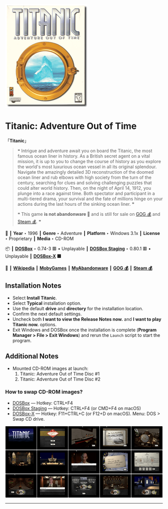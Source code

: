 ![](Thumbnail.png "application-thumbnail")

# Titanic: Adventure Out of Time

「**Titanic**」

> ❝ Intrigue and adventure await you on board the Titanic, the most famous ocean liner in history. As a British secret agent on a vital mission, it is up to you to change the course of history as you explore the world's most luxurious ocean vessel in all its original splendour. Navigate the amazingly detailed 3D reconstruction of the doomed ocean liner and rub elbows with high society from the turn of the century, searching for clues and solving challenging puzzles that could alter world history. Then, on the night of April 14, 1912, you plunge into a race against time. Both spectator and participant in a multi-tiered drama, your survival and the fate of millions hinge on your actions during the last hours of the sinking ocean liner. ❞
>
> ❝ This game **is not abandonware 🚫** and is still for sale on [GOG 💰](https://www.gog.com/en/game/titanic_adventure_out_of_time) and [Steam 💰](https://store.steampowered.com/app/785480/Titanic_Adventure_Out_Of_Time/). ❞
>

📌 ┃ **Year** ‣ 1996 ┃ **Genre** ‣ Adventure ┃ **Platform** ‣ Windows 3.1x ┃ **License** ‣ Proprietary ┃ **Media** ‣ CD-ROM 

📦 ┃ **[DOSBox](https://www.dosbox.com/)** ‣ 0.74-3 🟥 • Unplayable ┃ **[DOSBox Staging](https://dosbox-staging.github.io/)** ‣ 0.80.1 🟥 • Unplayable ┃ **[DOSBox-X](https://dosbox-x.com/) 🟩** 

📎 ┃ **[Wikipedia](https://en.wikipedia.org/wiki/Titanic:_Adventure_Out_of_Time)** ┃ **[MobyGames](https://www.mobygames.com/game/2892/titanic-adventure-out-of-time/)** ┃ **[MyAbandonware](https://www.myabandonware.com/game/titanic-adventure-out-of-time-3rg)** ┃ **[GOG 💰](https://www.gog.com/en/game/titanic_adventure_out_of_time)** ┃ **[Steam 💰](https://store.steampowered.com/app/785480/Titanic_Adventure_Out_Of_Time/)** 

## Installation Notes
- Select **Install Titanic**.
- Select **Typical** installation option.
- Use the default **drive** and **directory** for the installation location.
- Confirm the next default settings.
- Uncheck both **I want to view the Release Notes now.** and **I want to play Titanic now.** options.
- Exit Windows and DOSBox once the installation is complete (**Program Manager > File > Exit Windows**) and rerun the `Launch` script to start the program.

## Additional Notes
- Mounted CD-ROM images at launch:
  1. Titanic: Adventure Out of Time Disc #1
  2. Titanic: Adventure Out of Time Disc #2

### How to swap CD-ROM images?
- [DOSBox](https://www.dosbox.com/wiki/DOSBox_FAQ#Swapping_CD_images) — Hotkey: CTRL+F4
- [DOSBox Staging](https://github.com/dosbox-staging/dosbox-staging/blob/main/README) — Hotkey: CTRL+F4 (or CMD+F4 on macOS)
- [DOSBox-X](https://dosbox-x.com/wiki/Guide%3AManaging-image-files-in-DOSBox%E2%80%90X#_mounting_multiple_cd_or_dvd_images) — Hotkey: F11+CTRL+C (or F12+D on macOS). Menu: DOS > Swap CD drive.

![](Montage.png "Titanic: Adventure Out of Time")

---

